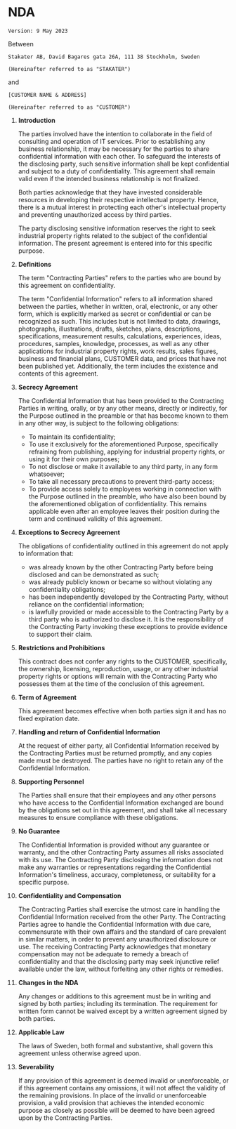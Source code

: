 # NDA

`Version: 9 May 2023`

Between

    Stakater AB, David Bagares gata 26A, 111 38 Stockholm, Sweden

    (Hereinafter referred to as "STAKATER")

and

    [CUSTOMER NAME & ADDRESS]

    (Hereinafter referred to as "CUSTOMER")

1. **Introduction**

    The parties involved have the intention to collaborate in the field of consulting and operation of IT services. Prior to establishing any business relationship, it may be necessary for the parties to share confidential information with each other. To safeguard the interests of the disclosing party, such sensitive information shall be kept confidential and subject to a duty of confidentiality. This agreement shall remain valid even if the intended business relationship is not finalized.

    Both parties acknowledge that they have invested considerable resources in developing their respective intellectual property. Hence, there is a mutual interest in protecting each other's intellectual property and preventing unauthorized access by third parties.

    The party disclosing sensitive information reserves the right to seek industrial property rights related to the subject of the confidential information. The present agreement is entered into for this specific purpose.

1. **Definitions**

    The term "Contracting Parties" refers to the parties who are bound by this agreement on confidentiality.

    The term "Confidential Information" refers to all information shared between the parties, whether in written, oral, electronic, or any other form, which is explicitly marked as secret or confidential or can be recognized as such. This includes but is not limited to data, drawings, photographs, illustrations, drafts, sketches, plans, descriptions, specifications, measurement results, calculations, experiences, ideas, procedures, samples, knowledge, processes, as well as any other applications for industrial property rights, work results, sales figures, business and financial plans, CUSTOMER data, and prices that have not been published yet. Additionally, the term includes the existence and contents of this agreement.

1. **Secrecy Agreement**

    The Confidential Information that has been provided to the Contracting Parties in writing, orally, or by any other means, directly or indirectly, for the Purpose outlined in the preamble or that has become known to them in any other way, is subject to the following obligations:

    - To maintain its confidentiality;
    - To use it exclusively for the aforementioned Purpose, specifically refraining from publishing, applying for industrial property rights, or using it for their own purposes;
    - To not disclose or make it available to any third party, in any form whatsoever;
    - To take all necessary precautions to prevent third-party access;
    - To provide access solely to employees working in connection with the Purpose outlined in the preamble, who have also been bound by the aforementioned obligation of confidentiality. This remains applicable even after an employee leaves their position during the term and continued validity of this agreement.

1. **Exceptions to Secrecy Agreement**

    The obligations of confidentiality outlined in this agreement do not apply to information that:

    - was already known by the other Contracting Party before being disclosed and can be demonstrated as such;
    - was already publicly known or became so without violating any confidentiality obligations;
    - has been independently developed by the Contracting Party, without reliance on the confidential information;
    - is lawfully provided or made accessible to the Contracting Party by a third party who is authorized to disclose it. It is the responsibility of the Contracting Party invoking these exceptions to provide evidence to support their claim.

1. **Restrictions and Prohibitions**

    This contract does not confer any rights to the CUSTOMER, specifically, the ownership, licensing, reproduction, usage, or any other industrial property rights or options will remain with the Contracting Party who possesses them at the time of the conclusion of this agreement.

1. **Term of Agreement**

    This agreement becomes effective when both parties sign it and has no fixed expiration date.

1. **Handling and return of Confidential Information**

    At the request of either party, all Confidential Information received by the Contracting Parties must be returned promptly, and any copies made must be destroyed. The parties have no right to retain any of the Confidential Information.

1. **Supporting Personnel**

    The Parties shall ensure that their employees and any other persons who have access to the Confidential Information exchanged are bound by the obligations set out in this agreement, and shall take all necessary measures to ensure compliance with these obligations.

1. **No Guarantee**

    The Confidential Information is provided without any guarantee or warranty, and the other Contracting Party assumes all risks associated with its use. The Contracting Party disclosing the information does not make any warranties or representations regarding the Confidential Information's timeliness, accuracy, completeness, or suitability for a specific purpose.

1. **Confidentiality and Compensation**

    The Contracting Parties shall exercise the utmost care in handling the Confidential Information received from the other Party. The Contracting Parties agree to handle the Confidential Information with due care, commensurate with their own affairs and the standard of care prevalent in similar matters, in order to prevent any unauthorized disclosure or use. The receiving Contracting Party acknowledges that monetary compensation may not be adequate to remedy a breach of confidentiality and that the disclosing party may seek injunctive relief available under the law, without forfeiting any other rights or remedies.

1. **Changes in the NDA**

    Any changes or additions to this agreement must be in writing and signed by both parties; including its termination. The requirement for written form cannot be waived except by a written agreement signed by both parties.

1. **Applicable Law**

    The laws of Sweden, both formal and substantive, shall govern this agreement unless otherwise agreed upon.

1. **Severability**

    If any provision of this agreement is deemed invalid or unenforceable, or if this agreement contains any omissions, it will not affect the validity of the remaining provisions. In place of the invalid or unenforceable provision, a valid provision that achieves the intended economic purpose as closely as possible will be deemed to have been agreed upon by the Contracting Parties.
